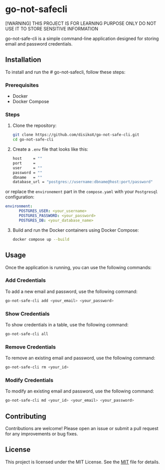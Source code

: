 # go-not-safecli

[!WARNING] 
THIS PROJECT IS FOR LEARNING PURPOSE ONLY DO NOT USE IT TO STORE SENSITIVE INFORMATION

go-not-safe-cli is a simple command-line application designed for storing email and password credentials.

## Installation

To install and run the # go-not-safecli, follow these steps:

### Prerequisites

- Docker
- Docker Compose

### Steps

1. Clone the repository:

    ```bash
    git clone https://github.com/disikoX/go-not-safe-cli.git
    cd go-not-safe-cli
    ```

2. Create a `.env` file that looks like this:

    ```bash
    host     = ""
    port     = 
    user     = ""
    password = ""
    dbname   = ""
    database_url = "postgres://username:dbname@host:port/password"
    ```
or replace the `environement` part in the `compose.yaml` with your `Postgresql` configuration:

```yaml
environment:
      POSTGRES_USER: <your_username>
      POSTGRES_PASSWORD: <your_password>
      POSTGRES_DB: <your_database_name>
```

3. Build and run the Docker containers using Docker Compose:

    ```bash
    docker compose up --build
    ```

## Usage

Once the application is running, you can use the following commands:

### Add Credentials

To add a new email and password, use the following command:

```bash
go-not-safe-cli add <your_email> <your_password>
```

### Show Credentials

To show credentials in a table, use the following command:
```bash
go-not-safe-cli all 
```

### Remove Credentials

To remove an existing email and password, use the following command:

```bash
go-not-safe-cli rm <your_id> 
```

### Modify Credentials

To modify an existing email and password, use the following command:

```bash
go-not-safe-cli md <your_id> <your_email> <your_password>
```

## Contributing

Contributions are welcome! Please open an issue or submit a pull request for any improvements or bug fixes.

## License

This project is licensed under the MIT License. See the [MIT](https://www.google.com/url?sa=t&source=web&rct=j&opi=89978449&url=https://opensource.org/license/mit&ved=2ahUKEwiso6WWhoiMAxVzT0EAHYcyHhAQFnoECBYQAQ&usg=AOvVaw0JouoMsOReC1lXVEak9dPg) file for details.
